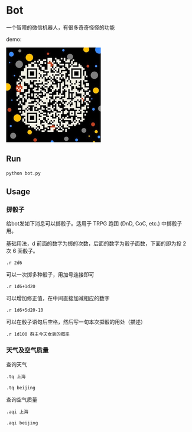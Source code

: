 # Bot
一个智障的微信机器人，有很多奇奇怪怪的功能

demo:

![qrcode](qrcode.jpeg)

## Run
```bash
python bot.py
```

## Usage

### 掷骰子
给bot发如下消息可以掷骰子。适用于 TRPG 跑团 (DnD, CoC, etc.) 中掷骰子用。 

基础用法，d 前面的数字为掷的次数，后面的数字为骰子面数，下面的即为投 2 次 6 面骰子。

```
.r 2d6
```

可以一次掷多种骰子，用加号连接即可

```
.r 1d6+1d20
```

可以增加修正值，在中间直接加减相应的数字

```
.r 1d6+5d20-10
```

可以在骰子语句后空格，然后写一句本次掷骰的用处（描述）

```
.r 1d100 群主今天女装的概率
```

### 天气及空气质量

查询天气

```
.tq 上海
```

```
.tq beijing
```

查询空气质量

```
.aqi 上海 
```

```
.aqi beijing
```